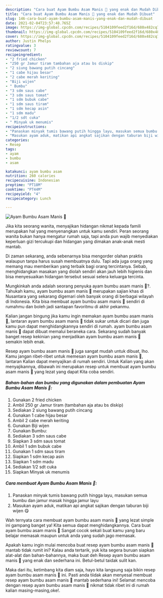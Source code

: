 ```yaml
---
description: "Cara buat Ayam Bumbu Asam Manis 🍗 yang enak dan Mudah Dibuat"
title: "Cara buat Ayam Bumbu Asam Manis 🍗 yang enak dan Mudah Dibuat"
slug: 146-cara-buat-ayam-bumbu-asam-manis-yang-enak-dan-mudah-dibuat
date: 2021-02-04T23:57:48.765Z
image: https://img-global.cpcdn.com/recipes/5104109feed2f16d/680x482cq70/ayam-bumbu-asam-manis-🍗-foto-resep-utama.jpg
thumbnail: https://img-global.cpcdn.com/recipes/5104109feed2f16d/680x482cq70/ayam-bumbu-asam-manis-🍗-foto-resep-utama.jpg
cover: https://img-global.cpcdn.com/recipes/5104109feed2f16d/680x482cq70/ayam-bumbu-asam-manis-🍗-foto-resep-utama.jpg
author: Justin Phelps
ratingvalue: 3
reviewcount: 7
recipeingredient:
- "2 fried chicken"
- "250 gr Jamur tiram tambahan aja atau bs diskip"
- "2 siung bawang putih cincang"
- "1 cabe hijau besar"
- "2 cabe merah keriting"
- "Biji wijen"
- " Bumbu"
- "3 sdm saus cabe"
- "3 sdm saus tomat"
- "1 sdm bubuk cabe"
- "1 sdm saus tiram"
- "1 sdm kecap asin"
- "1 sdm madu"
- "1/2 sdt cuka"
- " Minyak uk menumis"
recipeinstructions:
- "Panaskan minyak tumis bawang putih hingga layu, masukan semua bumbu dan jamur masak hingga jamur layu"
- "Masukan ayam aduk, matikan api angkat sajikan dengan taburan biji wijen 😋"
categories:
- Resep
tags:
- ayam
- bumbu
- asam

katakunci: ayam bumbu asam 
nutrition: 260 calories
recipecuisine: Indonesian
preptime: "PT18M"
cooktime: "PT44M"
recipeyield: "4"
recipecategory: Lunch

---
```



![Ayam Bumbu Asam Manis 🍗](https://img-global.cpcdn.com/recipes/5104109feed2f16d/680x482cq70/ayam-bumbu-asam-manis-🍗-foto-resep-utama.jpg)

Jika kita seorang wanita, menyajikan hidangan nikmat kepada famili merupakan hal yang menyenangkan untuk kamu sendiri. Peran seorang  wanita bukan hanya mengatur rumah saja, tapi anda pun wajib menyediakan keperluan gizi tercukupi dan hidangan yang dimakan anak-anak mesti mantab.

Di zaman  sekarang, anda sebenarnya bisa mengorder olahan praktis walaupun tanpa harus susah membuatnya dulu. Tapi ada juga orang yang memang mau memberikan yang terbaik bagi orang tercintanya. Sebab, menghidangkan masakan yang diolah sendiri akan jauh lebih higienis dan bisa menyesuaikan hidangan tersebut sesuai selera keluarga tercinta. 



Mungkinkah anda adalah seorang penyuka ayam bumbu asam manis 🍗?. Tahukah kamu, ayam bumbu asam manis 🍗 merupakan sajian khas di Nusantara yang sekarang digemari oleh banyak orang di berbagai wilayah di Indonesia. Kita bisa membuat ayam bumbu asam manis 🍗 sendiri di rumahmu dan boleh jadi santapan favoritmu di akhir pekanmu.

Kalian jangan bingung jika kamu ingin memakan ayam bumbu asam manis 🍗, lantaran ayam bumbu asam manis 🍗 tidak sukar untuk dicari dan juga kamu pun dapat menghidangkannya sendiri di rumah. ayam bumbu asam manis 🍗 dapat dibuat memalui beraneka cara. Sekarang sudah banyak banget resep kekinian yang menjadikan ayam bumbu asam manis 🍗 semakin lebih enak.

Resep ayam bumbu asam manis 🍗 juga sangat mudah untuk dibuat, lho. Kamu jangan ribet-ribet untuk memesan ayam bumbu asam manis 🍗, lantaran Kalian dapat menyajikan di rumah sendiri. Untuk Kalian yang akan menyajikannya, dibawah ini merupakan resep untuk membuat ayam bumbu asam manis 🍗 yang lezat yang dapat Kita coba sendiri.

<!--inarticleads1-->

##### Bahan-bahan dan bumbu yang digunakan dalam pembuatan Ayam Bumbu Asam Manis 🍗:

1. Gunakan 2 fried chicken
1. Ambil 250 gr Jamur tiram (tambahan aja atau bs diskip)
1. Sediakan 2 siung bawang putih cincang
1. Gunakan 1 cabe hijau besar
1. Ambil 2 cabe merah keriting
1. Gunakan Biji wijen
1. Gunakan  Bumbu:
1. Sediakan 3 sdm saus cabe
1. Siapkan 3 sdm saus tomat
1. Ambil 1 sdm bubuk cabe
1. Gunakan 1 sdm saus tiram
1. Siapkan 1 sdm kecap asin
1. Siapkan 1 sdm madu
1. Sediakan 1/2 sdt cuka
1. Siapkan  Minyak uk menumis




<!--inarticleads2-->

##### Cara membuat Ayam Bumbu Asam Manis 🍗:

1. Panaskan minyak tumis bawang putih hingga layu, masukan semua bumbu dan jamur masak hingga jamur layu
1. Masukan ayam aduk, matikan api angkat sajikan dengan taburan biji wijen 😋




Wah ternyata cara membuat ayam bumbu asam manis 🍗 yang lezat simple ini gampang banget ya! Kita semua dapat menghidangkannya. Cara buat ayam bumbu asam manis 🍗 Sangat cocok sekali buat kamu yang baru belajar memasak maupun untuk anda yang sudah jago memasak.

Apakah kamu ingin mulai mencoba buat resep ayam bumbu asam manis 🍗 mantab tidak rumit ini? Kalau anda tertarik, yuk kita segera buruan siapkan alat-alat dan bahan-bahannya, maka buat deh Resep ayam bumbu asam manis 🍗 yang enak dan sederhana ini. Betul-betul taidak sulit kan. 

Maka dari itu, ketimbang kita diam saja, hayo kita langsung saja bikin resep ayam bumbu asam manis 🍗 ini. Pasti anda tiidak akan menyesal membuat resep ayam bumbu asam manis 🍗 mantab sederhana ini! Selamat mencoba dengan resep ayam bumbu asam manis 🍗 nikmat tidak ribet ini di rumah kalian masing-masing,oke!.

